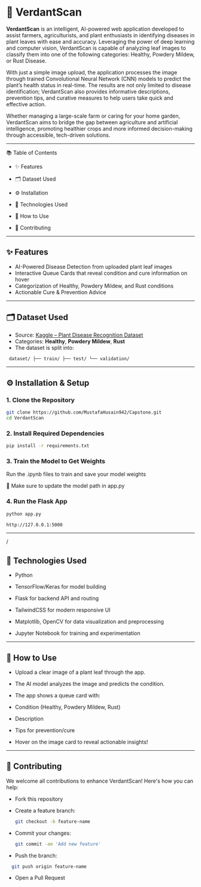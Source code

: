 # 🌱 VerdantScan

**VerdantScan** is an intelligent, AI-powered web application developed to assist farmers, agriculturists, and plant enthusiasts in identifying diseases in plant leaves with ease and accuracy. Leveraging the power of deep learning and computer vision, VerdantScan is capable of analyzing leaf images to classify them into one of the following categories: Healthy, Powdery Mildew, or Rust Disease.

With just a simple image upload, the application processes the image through trained Convolutional Neural Network (CNN) models to predict the plant’s health status in real-time. The results are not only limited to disease identification; VerdantScan also provides informative descriptions, prevention tips, and curative measures to help users take quick and effective action.

Whether managing a large-scale farm or caring for your home garden, VerdantScan aims to bridge the gap between agriculture and artificial intelligence, promoting healthier crops and more informed decision-making through accessible, tech-driven solutions.

---

📚 Table of Contents

- ✨ Features

- 🗂 Dataset Used

- ⚙️ Installation

- 🧰 Technologies Used

- 🚀 How to Use

- 🤝 Contributing

---

## ✨ Features

-  AI-Powered Disease Detection from uploaded plant leaf images
-  Interactive Queue Cards that reveal condition and cure information on hover
-  Categorization of Healthy, Powdery Mildew, and Rust conditions
-  Actionable Cure & Prevention Advice

---

## 🗂 Dataset Used

- Source: [Kaggle – Plant Disease Recognition Dataset](https://www.kaggle.com/datasets/rashikrahmanpritom/plant-disease-recognition-dataset)
- Categories: **Healthy**, **Powdery Mildew**, **Rust**
- The dataset is split into:
 ```bash
  dataset/ ├── train/ ├── test/ └── validation/
```

---

## ⚙️ Installation & Setup

###  1. Clone the Repository

```bash
git clone https://github.com/MustafaHusain942/Capstone.git
cd VerdantScan
```

###  2. Install Required Dependencies

```bash
pip install -r requirements.txt 
```

###  3. Train the Model to Get Weights

Run the .ipynb files to train and save your model weights

🔁 Make sure to update the model path in app.py

###  4. Run the Flask App

```bash
python app.py
```
```bash
http://127.0.0.1:5000
```

---

/

## 🧰 Technologies Used

- Python

- TensorFlow/Keras for model building

- Flask for backend API and routing

- TailwindCSS for modern responsive UI

- Matplotlib, OpenCV for data visualization and preprocessing

- Jupyter Notebook for training and experimentation

---

## 🚀 How to Use

- Upload a clear image of a plant leaf through the app.

- The AI model analyzes the image and predicts the condition.

- The app shows a queue card with:

- Condition (Healthy, Powdery Mildew, Rust)

- Description

- Tips for prevention/cure

- Hover on the image card to reveal actionable insights!

---

## 🤝 Contributing

We welcome all contributions to enhance VerdantScan! Here's how you can help:

- Fork this repository

- Create a feature branch:
  ```bash
  git checkout -b feature-name
  ```

- Commit your changes:
  ```bash
  git commit -am 'Add new feature'
  ```
  
- Push the branch:
```bash
  git push origin feature-name
```
- Open a Pull Request

